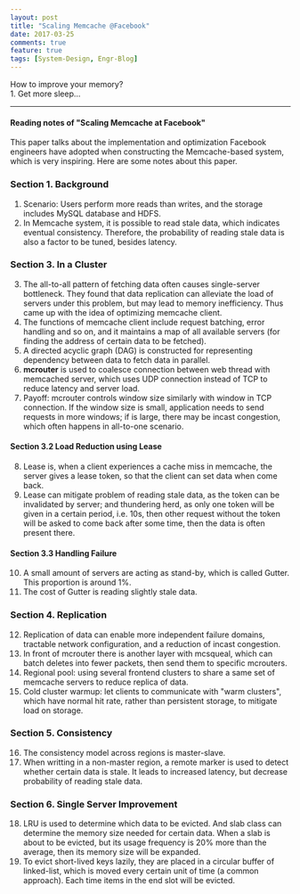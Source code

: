 ```yaml
---
layout: post
title: "Scaling Memcache @Facebook"
date: 2017-03-25
comments: true
feature: true
tags: [System-Design, Engr-Blog]
---
```


<div class="post-teaser"> How to improve your memory? </div>
<div class="post-teaser"> 1. Get more sleep... </div>
<!-- more -->

<hr/>

#### Reading notes of "Scaling Memcache at Facebook"

This paper talks about the implementation and optimization Facebook engineers have adopted when constructing the Memcache-based system, which is very inspiring. Here are some notes about this paper.

### Section 1. Background
1. Scenario: Users perform more reads than writes, and the storage includes MySQL database and HDFS.
2. In Memcache system, it is possible to read stale data, which indicates eventual consistency. Therefore, the probability of reading stale data is also a factor to be tuned, besides latency.

### Section 3. In a Cluster
3. The all-to-all pattern of fetching data often causes single-server bottleneck. They found that data replication can alleviate the load of servers under this problem, but may lead to memory inefficiency. Thus came up with the idea of optimizing memcache client.
4. The functions of memcache client include request batching, error handling and so on, and it maintains a map of all available servers (for finding the address of certain data to be fetched).
5. A directed acyclic graph (DAG) is constructed for representing dependency between data to fetch data in parallel.
6. **mcrouter** is used to coalesce connection between web thread with memcached server, which uses UDP connection instead of TCP to reduce latency and server load.
7. Payoff: mcrouter controls window size similarly with window in TCP connection. If the window size is small, application needs to send requests in more windows; if is large, there may be incast congestion, which often happens in all-to-one scenario.

#### Section 3.2 Load Reduction using **Lease**
8. Lease is, when a client experiences a cache miss in memcache, the server gives a lease token, so that the client can set data when come back.
9. Lease can mitigate problem of reading stale data, as the token can be invalidated by server; and thundering herd, as only one token will be given in a certain period, i.e. 10s, then other request without the token will be asked to come back after some time, then the data is often present there.

#### Section 3.3 Handling Failure
10. A small amount of servers are acting as stand-by, which is called Gutter. This proportion is around 1%.
11. The cost of Gutter is reading slightly stale data.

### Section 4. Replication
12. Replication of data can enable more independent failure domains, tractable network configuration, and a reduction of incast congestion.
13. In front of mcrouter there is another layer with mcsqueal, which can batch deletes into fewer packets, then send them to specific mcrouters.
14. Regional pool: using several frontend clusters to share a same set of memcache servers to reduce replica of data.
15. Cold cluster warmup: let clients to communicate with "warm clusters", which have normal hit rate, rather than persistent storage, to mitigate load on storage.

### Section 5. Consistency
16. The consistency model across regions is master-slave.
17. When writting in a non-master region, a remote marker is used to detect whether certain data is stale. It leads to increased latency, but decrease probability of reading stale data.

### Section 6. Single Server Improvement
18. LRU is used to determine which data to be evicted. And slab class can determine the memory size needed for certain data. When a slab is about to be evicted, but its usage frequency is 20% more than the average, then its memory size will be expanded.
19. To evict short-lived keys lazily, they are placed in a circular buffer of linked-list, which is moved every certain unit of time (a common approach). Each time items in the end slot will be evicted.